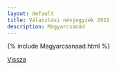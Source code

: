```yaml
---
layout: default
title: Választási névjegyzék 2022
description: Magyarcsanád
---
```


{% include Magyarcsanaad.html %}

[Vissza](./)